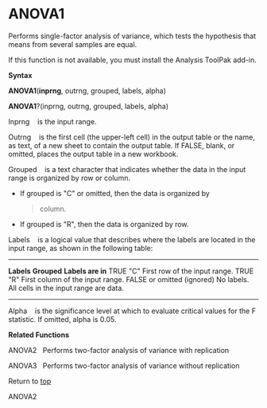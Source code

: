 ANOVA1
======

Performs single-factor analysis of variance, which tests the hypothesis
that means from several samples are equal.

If this function is not available, you must install the Analysis ToolPak
add-in.

**Syntax**

**ANOVA1**(**inprng**, outrng, grouped, labels, alpha)

**ANOVA1**?(inprng, outrng, grouped, labels, alpha)

Inprng    is the input range.

Outrng    is the first cell (the upper-left cell) in the output table or
the name, as text, of a new sheet to contain the output table. If FALSE,
blank, or omitted, places the output table in a new workbook.

Grouped    is a text character that indicates whether the data in the
input range is organized by row or column.

-   If grouped is \"C\" or omitted, then the data is organized by
    > column.

-   If grouped is \"R\", then the data is organized by row.

Labels    is a logical value that describes where the labels are located
in the input range, as shown in the following table:

  ------------------ ------------- ---------------------------------------------------
  **Labels**         **Grouped**   **Labels are in**
  TRUE               \"C\"         First row of the input range.
  TRUE               \"R\"         First column of the input range.
  FALSE or omitted   (ignored)     No labels. All cells in the input range are data.
  ------------------ ------------- ---------------------------------------------------

Alpha    is the significance level at which to evaluate critical values
for the F statistic. If omitted, alpha is 0.05.

**Related Functions**

ANOVA2   Performs two-factor analysis of variance with replication

ANOVA3   Performs two-factor analysis of variance without replication

Return to [top](#A)

ANOVA2
